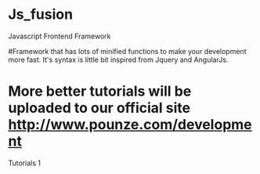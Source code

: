 # Js_fusion
Javascript Frontend Framework

#Framework that has lots of minified functions to make your development more fast. It's syntax is little bit inspired from Jquery and AngularJs. 
# More better tutorials will be uploaded to our official site http://www.pounze.com/development

Tutorials 1
